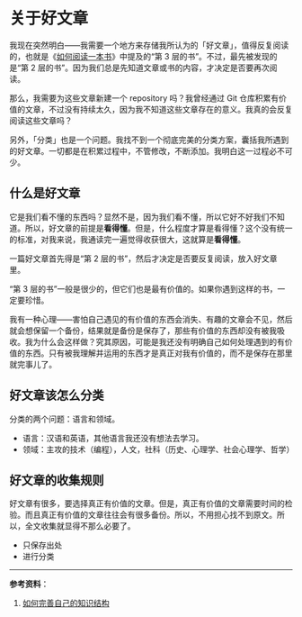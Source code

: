 # 关于好文章

我现在突然明白——我需要一个地方来存储我所认为的「好文章」，值得反复阅读的，也就是《[如何阅读一本书](/posts/how-to-read-a-book/)》中提及的“第 3 层的书”。不过，最先被发现的是“第 2 层的书”。因为我们总是先知道文章或书的内容，才决定是否要再次阅读。

那么，我需要为这些文章新建一个 repository 吗？我曾经通过 Git 仓库积累有价值的文章，不过没有持续太久，因为我不知道这些文章存在的意义。我真的会反复阅读这些文章吗？

另外，「分类」也是一个问题。我找不到一个彻底完美的分类方案，囊括我所遇到的好文章。一切都是在积累过程中，不管修改，不断添加。我明白这一过程必不可少。

## 什么是好文章

它是我们看不懂的东西吗？显然不是，因为我们看不懂，所以它好不好我们不知道。所以，好文章的前提是**看得懂**。但是，什么程度才算是看得懂？这个没有统一的标准，对我来说，我通读完一遍觉得收获很大，这就算是**看得懂**。

一篇好文章首先得是“第 2 层的书”，然后才决定是否要反复阅读，放入好文章里。

“第 3 层的书”一般是很少的，但它们也是最有价值的。如果你遇到这样的书，一定要珍惜。

我有一种心理——害怕自己遇见的有价值的东西会消失、有趣的文章会不见，然后就会想保留一个备份，结果就是备份是保存了，那些有价值的东西却没有被我吸收。我为什么会这样做？究其原因，可能是我还没有明确自己如何处理遇到的有价值的东西。只有被我理解并运用的东西才是真正对我有价值的，而不是保存在那里就完事儿了。

## 好文章该怎么分类

分类的两个问题：语言和领域。

- 语言：汉语和英语，其他语言我还没有想法去学习。
- 领域：主攻的技术（编程），人文，社科（历史、心理学、社会心理学、哲学）

## 好文章的收集规则

好文章有很多，要选择真正有价值的文章。但是，真正有价值的文章需要时间的检验。而且真正有价值的文章往往会有很多备份。所以，不用担心找不到原文。所以，全文收集就显得不那么必要了。

- 只保存出处
- 进行分类

---

**参考资料**：

1. [如何完善自己的知识结构](https://program-think.blogspot.com/2013/09/knowledge-structure.html)
